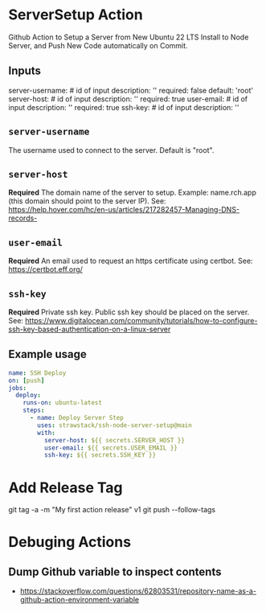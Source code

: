 # ServerSetup Action

Github Action to Setup a Server from New Ubuntu 22 LTS Install to Node Server, and Push New Code automatically on Commit.

## Inputs

  server-username:  # id of input
    description: ''
    required: false
    default: 'root'
  server-host:  # id of input
    description: ''
    required: true
  user-email:  # id of input
    description: ''
    required: true
  ssh-key:  # id of input
    description: ''

## `server-username`

The username used to connect to the server. Default is "root".

## `server-host`

**Required** The domain name of the server to setup. Example: name.rch.app (this domain should point to the server IP). 
See: https://help.hover.com/hc/en-us/articles/217282457-Managing-DNS-records-

## `user-email`

**Required** An email used to request an https certificate using certbot.
See: https://certbot.eff.org/

## `ssh-key`

**Required** Private ssh key. Public ssh key should be placed on the server.
See: https://www.digitalocean.com/community/tutorials/how-to-configure-ssh-key-based-authentication-on-a-linux-server

## Example usage

```yaml
name: SSH Deploy
on: [push]
jobs:
  deploy:
    runs-on: ubuntu-latest
    steps:
      - name: Deploy Server Step
        uses: strawstack/ssh-node-server-setup@main
        with:
          server-host: ${{ secrets.SERVER_HOST }}
          user-email: ${{ secrets.USER_EMAIL }}
          ssh-key: ${{ secrets.SSH_KEY }}
```

# Add Release Tag
git tag -a -m "My first action release" v1
git push --follow-tags

# Debuging Actions

## Dump Github variable to inspect contents
- https://stackoverflow.com/questions/62803531/repository-name-as-a-github-action-environment-variable
